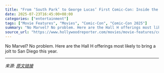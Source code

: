 ```yaml
---
title: "From ‘South Park’ to George Lucas’ First Comic-Con: Inside the Most Anticipated Panels"
date: 2025-07-23T16:45:00+08:00
categories: ["entertainment"]
tags: ["Movie Features", "Movies", "Comic-Con", "Comic-Con 2025"]
summary: "No Marvel? No problem. Here are the Hall H offerings most likely to bring a jolt to San Diego this year."
source_url: "https://www.hollywoodreporter.com/movies/movie-features/comic-con-2025-preview-panels-1236325137/"
---
```


No Marvel? No problem. Here are the Hall H offerings most likely to bring a jolt to San Diego this year.

---

*来源: [原文链接](https://www.hollywoodreporter.com/movies/movie-features/comic-con-2025-preview-panels-1236325137/)*
